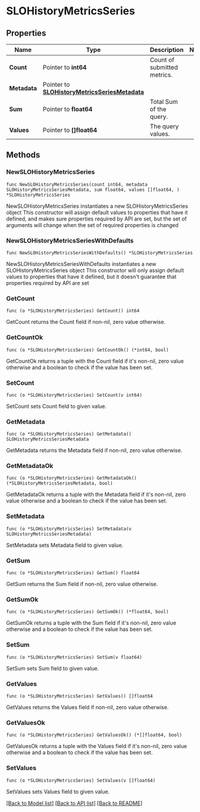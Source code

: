 # SLOHistoryMetricsSeries

## Properties

Name | Type | Description | Notes
------------ | ------------- | ------------- | -------------
**Count** | Pointer to **int64** | Count of submitted metrics. | 
**Metadata** | Pointer to [**SLOHistoryMetricsSeriesMetadata**](SLOHistoryMetricsSeries_metadata.md) |  | 
**Sum** | Pointer to **float64** | Total Sum of the query. | 
**Values** | Pointer to **[]float64** | The query values. | 

## Methods

### NewSLOHistoryMetricsSeries

`func NewSLOHistoryMetricsSeries(count int64, metadata SLOHistoryMetricsSeriesMetadata, sum float64, values []float64, ) *SLOHistoryMetricsSeries`

NewSLOHistoryMetricsSeries instantiates a new SLOHistoryMetricsSeries object
This constructor will assign default values to properties that have it defined,
and makes sure properties required by API are set, but the set of arguments
will change when the set of required properties is changed

### NewSLOHistoryMetricsSeriesWithDefaults

`func NewSLOHistoryMetricsSeriesWithDefaults() *SLOHistoryMetricsSeries`

NewSLOHistoryMetricsSeriesWithDefaults instantiates a new SLOHistoryMetricsSeries object
This constructor will only assign default values to properties that have it defined,
but it doesn't guarantee that properties required by API are set

### GetCount

`func (o *SLOHistoryMetricsSeries) GetCount() int64`

GetCount returns the Count field if non-nil, zero value otherwise.

### GetCountOk

`func (o *SLOHistoryMetricsSeries) GetCountOk() (*int64, bool)`

GetCountOk returns a tuple with the Count field if it's non-nil, zero value otherwise
and a boolean to check if the value has been set.

### SetCount

`func (o *SLOHistoryMetricsSeries) SetCount(v int64)`

SetCount sets Count field to given value.


### GetMetadata

`func (o *SLOHistoryMetricsSeries) GetMetadata() SLOHistoryMetricsSeriesMetadata`

GetMetadata returns the Metadata field if non-nil, zero value otherwise.

### GetMetadataOk

`func (o *SLOHistoryMetricsSeries) GetMetadataOk() (*SLOHistoryMetricsSeriesMetadata, bool)`

GetMetadataOk returns a tuple with the Metadata field if it's non-nil, zero value otherwise
and a boolean to check if the value has been set.

### SetMetadata

`func (o *SLOHistoryMetricsSeries) SetMetadata(v SLOHistoryMetricsSeriesMetadata)`

SetMetadata sets Metadata field to given value.


### GetSum

`func (o *SLOHistoryMetricsSeries) GetSum() float64`

GetSum returns the Sum field if non-nil, zero value otherwise.

### GetSumOk

`func (o *SLOHistoryMetricsSeries) GetSumOk() (*float64, bool)`

GetSumOk returns a tuple with the Sum field if it's non-nil, zero value otherwise
and a boolean to check if the value has been set.

### SetSum

`func (o *SLOHistoryMetricsSeries) SetSum(v float64)`

SetSum sets Sum field to given value.


### GetValues

`func (o *SLOHistoryMetricsSeries) GetValues() []float64`

GetValues returns the Values field if non-nil, zero value otherwise.

### GetValuesOk

`func (o *SLOHistoryMetricsSeries) GetValuesOk() (*[]float64, bool)`

GetValuesOk returns a tuple with the Values field if it's non-nil, zero value otherwise
and a boolean to check if the value has been set.

### SetValues

`func (o *SLOHistoryMetricsSeries) SetValues(v []float64)`

SetValues sets Values field to given value.



[[Back to Model list]](../README.md#documentation-for-models) [[Back to API list]](../README.md#documentation-for-api-endpoints) [[Back to README]](../README.md)


